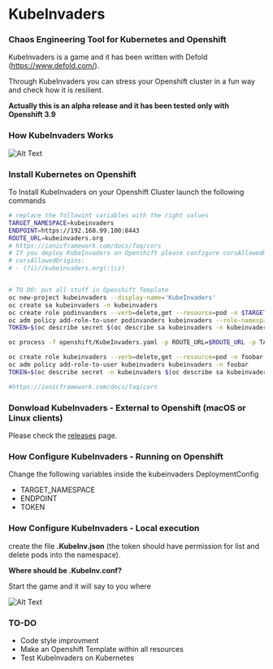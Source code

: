 # KubeInvaders

### Chaos Engineering Tool for Kubernetes and Openshift

KubeInvaders is a game and it has been written with Defold (https://www.defold.com/).

Through KubeInvaders you can stress your Openshift cluster in a fun way and check how it is resilient.

**Actually this is an alpha release and it has been tested only with Openshift 3.9**

### How KubeInvaders Works

![Alt Text](https://github.com/lucky-sideburn/KubeInvaders/blob/master/kubeinvaders.gif)

### Install Kubernetes on Openshift

To Install KubeInvaders on your Openshift Cluster launch the following commands

```bash
# replace the followint variables with the right values
TARGET_NAMESPACE=kubeinvaders
ENDPOINT=https://192.168.99.100:8443
ROUTE_URL=kubeinvaders.org
# https://ionicframework.com/docs/faq/cors
# If you deploy KubeInvaders on Openshift please configure corsAllowedOrigins in your /etc/origin/master/master-config.yaml
# corsAllowedOrigins:
# - (?i)//kubeinvaders.org(:|\z)


# TO DO: put all stuff in Openshift Template
oc new-project kubeinvaders --display-name='KubeInvaders'
oc create sa kubeinvaders -n kubeinvaders
oc create role podinvanders --verb=delete,get --resource=pod -n $TARGET_NAMESPACE
oc adm policy add-role-to-user podinvanders kubeinvaders --role-namespace=$TARGET_NAMESPACE -n $TARGET_NAMESPACE
TOKEN=$(oc describe secret $(oc describe sa kubeinvaders -n kubeinvaders | grep Tokens | awk '{ print $2}') | grep 'token:'| awk '{ print $2}')

oc process -f openshift/KubeInvaders.yaml -p ROUTE_URL=$ROUTE_URL -p TARGET_NAMESPACE=$TARGET_NAMESPACE -p ENDPOINT=$ENDPOINT TOKEN=$TOKEN | oc create -f -

oc create role kubeinvaders --verb=delete,get --resource=pod -n foobar
oc adm policy add-role-to-user kubeinvaders kubeinvaders -n foobar
TOKEN=$(oc describe secret -n kubeinvaders $(oc describe sa kubeinvaders -n kubeinvaders | grep Tokens | awk '{ print $2}') | grep 'token:'| awk '{ print $2}')

#https://ionicframework.com/docs/faq/cors


```

### Donwload KubeInvaders - External to Openshift (macOS or Linux clients)

Please check the [releases](https://github.com/lucky-sideburn/KubeInvaders/releases) page.

### How Configure KubeInvaders - Running on Openshift

Change the following variables inside the kubeinvaders DeploymentConfig

* TARGET_NAMESPACE
* ENDPOINT
* TOKEN

### How Configure KubeInvaders - Local execution

create the file **.KubeInv.json** (the token should have permission for list and delete pods into the namespace).

**Where should be .KubeInv.conf?**

Start the game and it will say to you where

![Alt Text](https://github.com/lucky-sideburn/KubeInvaders/blob/master/conf.png)


### TO-DO

* Code style improvment 
* Make an Openshift Template within all resources
* Test KubeInvaders on Kubernetes




